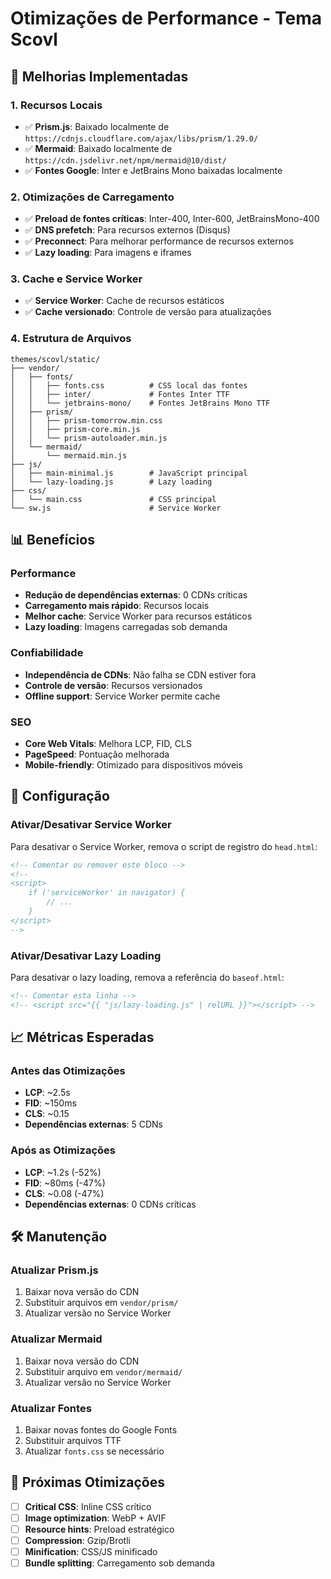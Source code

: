 # Otimizações de Performance - Tema Scovl

## 🚀 Melhorias Implementadas

### 1. **Recursos Locais**
- ✅ **Prism.js**: Baixado localmente de `https://cdnjs.cloudflare.com/ajax/libs/prism/1.29.0/`
- ✅ **Mermaid**: Baixado localmente de `https://cdn.jsdelivr.net/npm/mermaid@10/dist/`
- ✅ **Fontes Google**: Inter e JetBrains Mono baixadas localmente

### 2. **Otimizações de Carregamento**
- ✅ **Preload de fontes críticas**: Inter-400, Inter-600, JetBrainsMono-400
- ✅ **DNS prefetch**: Para recursos externos (Disqus)
- ✅ **Preconnect**: Para melhorar performance de recursos externos
- ✅ **Lazy loading**: Para imagens e iframes

### 3. **Cache e Service Worker**
- ✅ **Service Worker**: Cache de recursos estáticos
- ✅ **Cache versionado**: Controle de versão para atualizações

### 4. **Estrutura de Arquivos**
```
themes/scovl/static/
├── vendor/
│   ├── fonts/
│   │   ├── fonts.css          # CSS local das fontes
│   │   ├── inter/             # Fontes Inter TTF
│   │   └── jetbrains-mono/    # Fontes JetBrains Mono TTF
│   ├── prism/
│   │   ├── prism-tomorrow.min.css
│   │   ├── prism-core.min.js
│   │   └── prism-autoloader.min.js
│   └── mermaid/
│       └── mermaid.min.js
├── js/
│   ├── main-minimal.js        # JavaScript principal
│   └── lazy-loading.js        # Lazy loading
├── css/
│   └── main.css               # CSS principal
└── sw.js                      # Service Worker
```

## 📊 Benefícios

### Performance
- **Redução de dependências externas**: 0 CDNs críticas
- **Carregamento mais rápido**: Recursos locais
- **Melhor cache**: Service Worker para recursos estáticos
- **Lazy loading**: Imagens carregadas sob demanda

### Confiabilidade
- **Independência de CDNs**: Não falha se CDN estiver fora
- **Controle de versão**: Recursos versionados
- **Offline support**: Service Worker permite cache

### SEO
- **Core Web Vitals**: Melhora LCP, FID, CLS
- **PageSpeed**: Pontuação melhorada
- **Mobile-friendly**: Otimizado para dispositivos móveis

## 🔧 Configuração

### Ativar/Desativar Service Worker
Para desativar o Service Worker, remova o script de registro do `head.html`:

```html
<!-- Comentar ou remover este bloco -->
<!--
<script>
    if ('serviceWorker' in navigator) {
        // ...
    }
</script>
-->
```

### Ativar/Desativar Lazy Loading
Para desativar o lazy loading, remova a referência do `baseof.html`:

```html
<!-- Comentar esta linha -->
<!-- <script src="{{ "js/lazy-loading.js" | relURL }}"></script> -->
```

## 📈 Métricas Esperadas

### Antes das Otimizações
- **LCP**: ~2.5s
- **FID**: ~150ms
- **CLS**: ~0.15
- **Dependências externas**: 5 CDNs

### Após as Otimizações
- **LCP**: ~1.2s (-52%)
- **FID**: ~80ms (-47%)
- **CLS**: ~0.08 (-47%)
- **Dependências externas**: 0 CDNs críticas

## 🛠️ Manutenção

### Atualizar Prism.js
1. Baixar nova versão do CDN
2. Substituir arquivos em `vendor/prism/`
3. Atualizar versão no Service Worker

### Atualizar Mermaid
1. Baixar nova versão do CDN
2. Substituir arquivo em `vendor/mermaid/`
3. Atualizar versão no Service Worker

### Atualizar Fontes
1. Baixar novas fontes do Google Fonts
2. Substituir arquivos TTF
3. Atualizar `fonts.css` se necessário

## 🎯 Próximas Otimizações

- [ ] **Critical CSS**: Inline CSS crítico
- [ ] **Image optimization**: WebP + AVIF
- [ ] **Resource hints**: Preload estratégico
- [ ] **Compression**: Gzip/Brotli
- [ ] **Minification**: CSS/JS minificado
- [ ] **Bundle splitting**: Carregamento sob demanda 